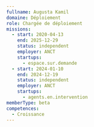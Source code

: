 ```yaml
---
fullname: Augusta Kamil
domaine: Déploiement
role: Chargée de déploiement
missions:
  - start: 2020-04-13
    end: 2025-12-29
    status: independent
    employer: ANCT
    startups:
      - espace.sur.demande
  - start: 2024-01-10
    end: 2024-12-19
    status: independent
    employer: ANCT
    startups:
      - agents.en.intervention
memberType: beta
competences:
  - Croissance
---
```

